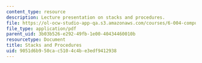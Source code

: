 ```yaml
---
content_type: resource
description: Lecture presentation on stacks and procedures.
file: https://ol-ocw-studio-app-qa.s3.amazonaws.com/courses/6-004-computation-structures-spring-2009/9051d6b950cac5104c4be3edf9412938_MIT6_004s09_lec13.pdf
file_type: application/pdf
parent_uid: 3b03b526-e292-49fb-1e00-40434460010b
resourcetype: Document
title: Stacks and Procedures
uid: 9051d6b9-50ca-c510-4c4b-e3edf9412938
---
```

